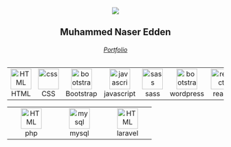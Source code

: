 <br/>
<p align="center">
	<a href="https://github.com/Bouaskaoun">
		<img src="https://readme-typing-svg.herokuapp.com?lines=Full+Stack+Web+Developer&center=true&width=380&height=45">
	</a>
</p>
<h2 align="center"> Muhammed Naser Edden </h2>
<h6 align="center"><a href="https://mhamdnaser.github.io/MyPortfolio/"> Portfolio </a></h6>

<table align="center">
<!-- 	<h3 align="center">Frontend</h3> -->
  <tr>
  <td align="center"  width="96">
	<img src="https://skillicons.dev/icons?i=html" width="48" height="48" alt="HTML" />
      <br>HTML
    </td>
    <td align="center" width="96">
	<img src="https://skillicons.dev/icons?i=css" width="48" height="48" alt="css" />
      <br>CSS
    </td>
    <td align="center"  width="96">
	<img src="https://skillicons.dev/icons?i=bootstrap" width="48" height="48" alt="bootstrap" />
      <br>Bootstrap
    </td>
    <td align="center"  width="96">
	<img src="https://skillicons.dev/icons?i=javascript" width="48" height="48" alt="javascript" />
      <br>javascript
    </td>
     <td align="center" width="96">
        <img src="https://skillicons.dev/icons?i=sass"  width="48" height="48" alt="sass" />
      <br>sass
    </td>
    <td align="center"  width="96">
	<img src="https://skillicons.dev/icons?i=wordpress" width="48" height="48" alt="bootstrap" />
      <br>wordpress
    </td>
    <td align="center"  width="96">
	<img src="https://skillicons.dev/icons?i=react" width="48" height="48" alt="react" />
      <br>react
    </td>
</tr>
 
</table>

<table align="center">
<!--   <h3 align="center">Backend & Data Base</h3> -->
<tr>
  <td align="center"  width="96">
	<img src="https://skillicons.dev/icons?i=php" width="48" height="48" alt="HTML" />
      <br>php
    </td> 
    <td align="center" width="96">
        <img src="https://skillicons.dev/icons?i=mysql" alt="mysql" width="48" height="48" />
      <br>mysql
    </td>
    <td align="center"  width="96">
	<img src="https://skillicons.dev/icons?i=laravel" width="48" height="48" alt="HTML" />
      <br>laravel
    </td>
  </tr>
</table>




